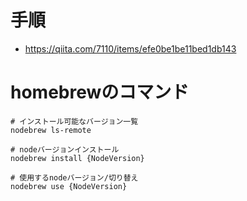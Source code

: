 # 手順
- https://qiita.com/7110/items/efe0be1be11bed1db143


# homebrewのコマンド
```
# インストール可能なバージョン一覧
nodebrew ls-remote

# nodeバージョンインストール
nodebrew install {NodeVersion}

# 使用するnodeバージョン/切り替え
nodebrew use {NodeVersion}
```
